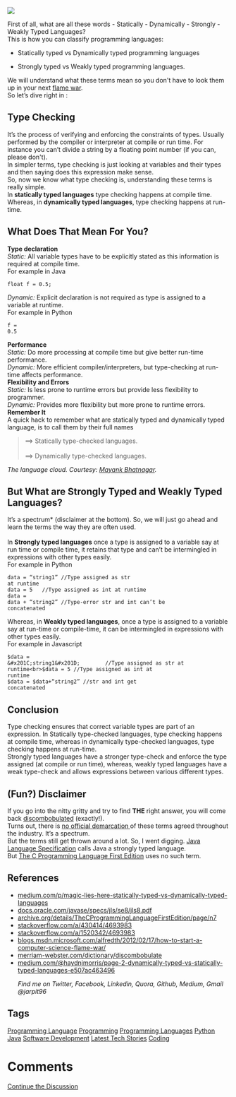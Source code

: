 <img src="https://hackernoon.com/drafts/i1uvw32u2.png">                    <div class="paragraph">First of all, what are all these words - Statically - Dynamically - Strongly - Weakly Typed Languages?<br>This is how you can classify programming languages:</div><ul><li>Statically typed vs Dynamically typed programming languages&#xA0;</li></ul><ul><li>Strongly typed vs Weakly typed programming languages.</li></ul><div class="paragraph">We will understand what these terms mean so you don&apos;t have to look them up in your next <a href="https://blogs.msdn.microsoft.com/alfredth/2012/02/17/how-to-start-a-computer-science-flame-war/">flame war</a>. </div><div class="paragraph">So let&#x2019;s dive right in :</div><div class="image-container"><img src="https://hackernoon.com/photos/hgW8mkSirqYHZWLkYLGuSG13sSA3-9q63ztj" alt></div><div class="paragraph"></div><h2>Type Checking</h2><div class="paragraph">It&#x2019;s the process of verifying and enforcing the constraints of types. Usually performed by the compiler or interpreter at compile or run time. For instance you can&#x2019;t divide a string by a floating point number (if you can, please don&apos;t).</div><div class="paragraph">In simpler terms, type checking is just looking at variables and their types and then saying does this expression make sense.</div><div class="paragraph">So, now we know what type checking is, understanding these terms is really simple.&#xA0;</div><div class="paragraph">In <strong>statically typed languages</strong> type checking happens at compile time. Whereas, in <strong>dynamically typed languages</strong>, type checking happens at run-time.</div><h2>What Does That Mean For You?&#xA0;</h2><div class="paragraph"><strong>Type declaration</strong><br><em>Static:</em> All variable types have to be explicitly stated as this information is required at compile time.<br>For example in Java&#xA0;  &#xA0; 	<pre><code>float f = 0.5;</code></pre>  </div><div class="paragraph"><em>Dynamic:</em> Explicit declaration is not required as type is assigned to a variable at runtime.<br>For example in Python	<pre><code>f = 0.5</code></pre></div><div class="paragraph"><strong>Performance<br></strong><em>Static:</em> Do more processing at compile time but give better run-time performance.</div><div class="paragraph"><em>Dynamic:</em> More efficient compiler/interpreters, but type-checking at run-time affects performance.</div><div class="paragraph"><strong>Flexibility and Errors</strong>&#xA0;<br><em>Static:</em> Is less prone to runtime errors but provide less flexibility to programmer.</div><div class="paragraph"><em>Dynamic:</em> Provides more flexibility but more prone to runtime errors.</div><div class="paragraph"><strong>Remember It<br></strong>A quick hack to remember what are statically typed and dynamically typed language, is to call them by their full names</div><blockquote>==&gt; Statically type-checked languages.&#xA0;<br><br>==&gt; Dynamically type-checked languages.</blockquote><div class="image-container"><img src="https://hackernoon.com/photos/hgW8mkSirqYHZWLkYLGuSG13sSA3-2le963zm8" alt></div><div class="paragraph"><em>The language cloud. Courtesy: </em><a href="https://android.jlelse.eu/@bhatnagarm?source=follow_footer--------------------------follow_footer-"><em></em></a><em></em><a href="https://medium.com/p/magic-lies-here-statically-typed-vs-dynamically-typed-languages-d151c7f95e2b"><em>Mayank Bhatnagar</em></a><em>.</em></div><h2>But What are Strongly Typed and Weakly Typed Languages?</h2><div class="paragraph">It&#x2019;s a spectrum* (disclaimer at the bottom). So, we will just go ahead and learn the terms the way they are often used.<br><br>In <strong>Strongly typed languages</strong> once a type is assigned to a variable say at run time or compile time, it retains that type and can&#x2019;t be intermingled in expressions with other types easily.&#xA0;</div><div class="paragraph">For example in Python&#xA0;<br><pre><code>data = &#x201C;string1&#x201D;         //Type assigned as str at runtime<br>data = 5 &#xA0;               //Type assigned as int at runtime<br>data = data + &#x201C;string2&#x201D;  //Type-error str and int can&#x2019;t be concatenated</code></pre></div><div class="paragraph">Whereas, in <strong>Weakly typed languages</strong>, once a type is assigned to a variable say at run-time or compile-time, it can be intermingled in expressions with other types easily.</div><div class="paragraph">For example in Javascript&#xA0;<br><pre><code>$data = &#x201C;string1&#x201D;        //Type assigned as str at runtime<br>$data = 5                //Type assigned as int at runtime<br>$data = $data+&#x201C;string2&#x201D;  //str and int get concatenated</code></pre></div><h2>Conclusion</h2><div class="paragraph">Type checking ensures that correct variable types are part of an expression. In Statically type-checked languages, type checking happens at compile time, whereas in dynamically type-checked languages, type checking happens at run-time.<br></div><div class="paragraph">Strongly typed languages have a stronger type-check and enforce the type assigned (at compile or run time), whereas, weakly typed languages have a weak type-check and allows expressions between various different types. </div><h2>(Fun?) Disclaimer</h2><div class="paragraph">If you go into the nitty gritty and try to find <strong>THE</strong> right answer, you will come back <a href="https://www.merriam-webster.com/dictionary/discombobulate">discombobulated</a> (exactly!). </div><div class="paragraph">Turns out, there is <a href="https://stackoverflow.com/a/430414/4693983">no official demarcation </a>of these terms agreed throughout the industry. It&#x2019;s a spectrum. </div><div class="paragraph">But the terms still get thrown around a lot. So, I went digging. <a href="https://docs.oracle.com/javase/specs/jls/se8/jls8.pdf">Java Language Specification</a> calls Java a strongly typed language. </div><div class="paragraph">But <a href="https://archive.org/details/TheCProgrammingLanguageFirstEdition/page/n7">The C Programming Language First Edition</a> uses no such term.</div><h2>References</h2><ul><li><a href="https://medium.com/p/magic-lies-here-statically-typed-vs-dynamically-typed-languages-d151c7f95e2b">medium.com/p/magic-lies-here-statically-typed-vs-dynamically-typed-languages</a></li><li><a href="https://docs.oracle.com/javase/specs/jls/se8/jls8.pdf">docs.oracle.com/javase/specs/jls/se8/jls8.pdf</a></li><li><a href="https://archive.org/details/TheCProgrammingLanguageFirstEdition/page/n7">archive.org/details/TheCProgrammingLanguageFirstEdition/page/n7</a></li><li><a href="https://stackoverflow.com/a/430414/4693983">stackoverflow.com/a/430414/4693983</a></li><li><a href="https://stackoverflow.com/a/1520342/4693983">stackoverflow.com/a/1520342/4693983</a></li><li><a href="https://blogs.msdn.microsoft.com/alfredth/2012/02/17/how-to-start-a-computer-science-flame-war/">blogs.msdn.microsoft.com/alfredth/2012/02/17/how-to-start-a-computer-science-flame-war/</a></li><li><a href="https://www.merriam-webster.com/dictionary/discombobulate">merriam-webster.com/dictionary/discombobulate</a></li><li><a href="https://medium.com/@haydnjmorris/page-2-dynamically-typed-vs-statically-typed-languages-e507ac463496">medium.com/@haydnjmorris/page-2-dynamically-typed-vs-statically-typed-languages-e507ac463496</a></li></ul><ul><div class="Divider"><i></i><i></i><i></i><i></i><i></i><i></i></div><div class="paragraph"><em>Find me on Twitter, Facebook, Linkedin, Quora, Github, Medium, Gmail @jarpit96</em></div></ul>                    <h2 class="tags-header">Tags</h2>          <div class="archive-tags">                                                <a class="tag" href="https://hackernoon.com/tagged/programming-language">Programming Language</a>                                                <a class="tag" href="https://hackernoon.com/tagged/programming">Programming</a>                                                <a class="tag" href="https://hackernoon.com/tagged/programming-languages">Programming Languages</a>                                                <a class="tag" href="https://hackernoon.com/tagged/python">Python</a>                                                <a class="tag" href="https://hackernoon.com/tagged/java">Java</a>                                                <a class="tag" href="https://hackernoon.com/tagged/software-development">Software Development</a>                                                <a class="tag" href="https://hackernoon.com/tagged/latest-tech-stories">Latest Tech Stories</a>                                                <a class="tag" href="https://hackernoon.com/tagged/coding">Coding</a>                      </div>                              <div class="divider-title comments">            <div class="divider"></div>            <h1 class="more-heading">Comments</h1>            <div class="divider"></div>          </div>          <div class="comments">                                              </div>                              <div class="twitter-discussion">            <a target="_blank" href="https://community.hackernoon.com/t/15428">Continue the Discussion <i class="fas fa-comments-alt"></i></a>          </div>